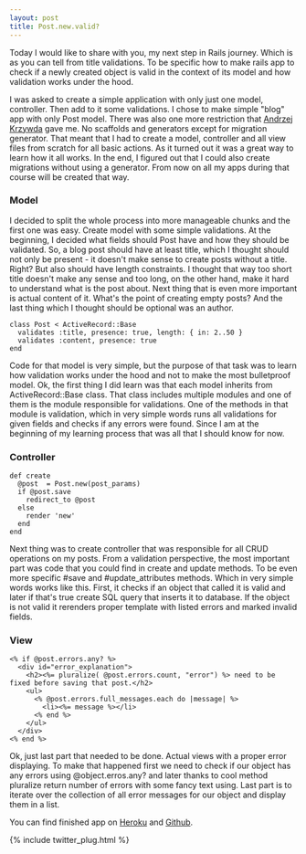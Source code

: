 ```yaml
---
layout: post
title: Post.new.valid?
---
```


Today I would like to share with you, my next step in Rails journey. Which is as you can tell from title validations. To be specific how to make rails app to check if a newly created object is valid in the context of its model and how validation works under the hood.

I was asked to create a simple application with only just one model, controller. Then add to it some validations. I chose to make simple "blog" app with only Post model. There was also one more restriction that [Andrzej Krzywda](https://twitter.com/andrzejkrzywda) gave me. No scaffolds and generators except for migration generator. That meant that I had to create a model, controller and all view files from scratch for all basic actions. As it turned out it was a great way to learn how it all works. In the end, I figured out that I could also create migrations without using a generator. From now on all my apps during that course will be created that way.

### Model
I decided to split the whole process into more manageable chunks and the first one was easy. Create model with some simple validations. At the beginning, I decided what fields should Post have and how they should be validated. So, a blog post should have at least title, which I thought should not only be present - it doesn't make sense to create posts without a title. Right? But also should have length constraints. I thought that way too short title doesn't make any sense and too long, on the other hand, make it hard to understand what is the post about. Next thing that is even more important is actual content of it. What's the point of creating empty posts? And the last thing which I thought should be optional was an author.

```language-ruby
class Post < ActiveRecord::Base
  validates :title, presence: true, length: { in: 2..50 }
  validates :content, presence: true
end
```

Code for that model is very simple, but the purpose of that task was to learn how validation works under the hood and not to make the most bulletproof model. Ok, the first thing I did learn was that each model inherits from ActiveRecord::Base class. That class includes multiple modules and one of them is the module responsible for validations. One of the methods in that module is validation, which in very simple words runs all validations for given fields and checks if any errors were found. Since I am at the beginning of my learning process that was all that I should know for now.

### Controller
```language-ruby
def create
  @post  = Post.new(post_params)
  if @post.save
    redirect_to @post
  else
    render 'new'
  end
end
```

Next thing was to create controller that was responsible for all CRUD operations on my posts. From a validation perspective, the most important part was code that you could find in create and update methods. To be even more specific #save and #update_attributes methods. Which in very simple words works like this. First, it checks if an object that called it is valid and later if that's true create SQL query that inserts it to database. If the object is not valid it rerenders proper template with listed errors and marked invalid fields.

### View
```language-html
<% if @post.errors.any? %>
  <div id="error_explanation">
    <h2><%= pluralize( @post.errors.count, "error") %> need to be fixed before saving that post.</h2>
    <ul>
      <% @post.errors.full_messages.each do |message| %>
        <li><%= message %></li>
      <% end %>
    </ul>
  </div>
<% end %>
```

Ok, just last part that needed to be done. Actual views with a proper error displaying. To make that happened first we need to check if our object has any errors using @object.erros.any? and later thanks to cool method pluralize return number of errors with some fancy text using. Last part is to iterate over the collection of all error messages for our object and display them in a list.

You can find finished app on [Heroku](https://damp-anchorage-94507.herokuapp.com/posts) and [Github](https://github.com/LukeP91/validation_app).

{% include twitter_plug.html %}
